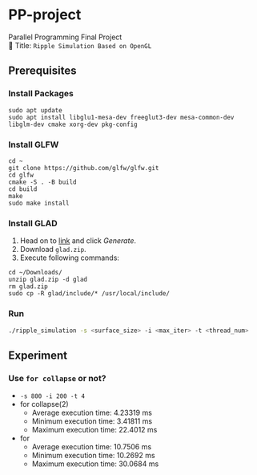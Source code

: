 # PP-project

Parallel Programming Final Project  
📌 Title: `Ripple Simulation Based on OpenGL`

## Prerequisites

### Install Packages

```shell=
sudo apt update
sudo apt install libglu1-mesa-dev freeglut3-dev mesa-common-dev libglm-dev cmake xorg-dev pkg-config
```

### Install GLFW

```shell=
cd ~
git clone https://github.com/glfw/glfw.git
cd glfw
cmake -S . -B build
cd build
make
sudo make install
```

### Install GLAD

1. Head on
   to [link](https://glad.dav1d.de/#language=c&specification=gl&api=gl%3D3.3&api=gles1%3Dnone&api=gles2%3Dnone&api=glsc2%3Dnone&profile=core&loader=on)
   and click *Generate*.
2. Download `glad.zip`.
3. Execute following commands:

```shell=
cd ~/Downloads/
unzip glad.zip -d glad
rm glad.zip
sudo cp -R glad/include/* /usr/local/include/
```

### Run

```bash
./ripple_simulation -s <surface_size> -i <max_iter> -t <thread_num>
```

## Experiment

### Use `for collapse` or not?

- `-s 800 -i 200 -t 4`
- for collapse(2)
    - Average execution time: 4.23319 ms
    - Minimum execution time: 3.41811 ms
    - Maximum execution time: 22.4012 ms
- for
    - Average execution time: 10.7506 ms
    - Minimum execution time: 10.2692 ms
    - Maximum execution time: 30.0684 ms

